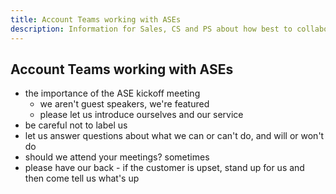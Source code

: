 ```yaml
---
title: Account Teams working with ASEs
description: Information for Sales, CS and PS about how best to collaborate with Assigned Support Engineers (ASEs)
---
```


## Account Teams working with ASEs

- the importance of the ASE kickoff meeting
  - we aren't guest speakers, we're featured
  - please let us introduce ourselves and our service
- be careful not to label us
- let us answer questions about what we can or can't do, and will or won't do
- should we attend your meetings? sometimes
- please have our back - if the customer is upset, stand up for us and then come tell us what's up
